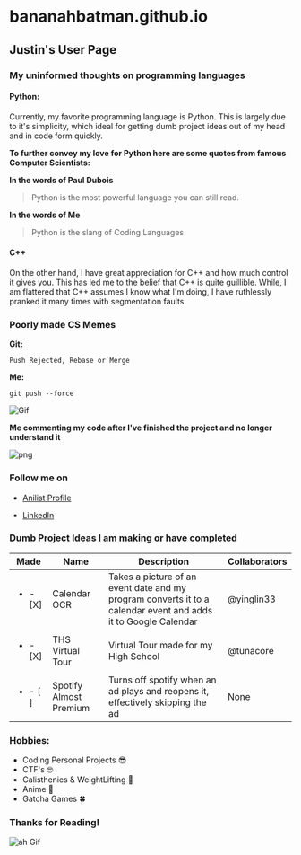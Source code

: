 # bananahbatman.github.io

## Justin's User Page

### My uninformed thoughts on programming languages

#### Python:
Currently, my favorite programming language is Python. This is largely due to it's simplicity, which ideal for getting dumb project ideas out of my head and in code form quickly. 

**To further convey my love for Python here are some quotes from famous Computer Scientists:**

**In the words of Paul Dubois**
> Python is the most powerful language you can still read.

**In the words of Me**
> Python is the slang of Coding Languages

#### C++
On the other hand, I have great appreciation for C++ and how much control it gives you. This has led me to the belief that C++ is quite guillible. While, I am flattered that C++ assumes I know what I'm doing, I have ruthlessly pranked it many times with segmentation faults.

### Poorly made CS Memes

**Git:**

``` 
Push Rejected, Rebase or Merge 
```

**Me:**

```
git push --force
```
<img src='https://i.pinimg.com/originals/8a/6a/9d/8a6a9d94f4770522eb88cadb845749d5.gif' title='Funny Gif' width='' alt='Gif' > 

**Me commenting my code after I've finished the project and no longer understand it**

<img src='https://media.tenor.com/images/19a53c90ca1417f4f74f006fc1e378c4/tenor.png' title='Funny png' width='' alt='png' >

### Follow me on

- [Anilist Profile](https://anilist.co/user/papashiroganeTV/)

- [LinkedIn](www.linkedin.com/in/justin-nguyen-ucsd)


### Dumb Project Ideas I am making or have completed
| Made  | Name | Description | Collaborators |
| --- | --- | --- | --- |
| <ul><li> - [X] </li></ul> | Calendar OCR | Takes a picture of an event date and my program converts it to a calendar event and adds it to Google Calendar | @yinglin33 |
| <ul><li> - [X] </li></ul> | THS Virtual Tour | Virtual Tour made for my High School | @tunacore |
| <ul><li> - [ ] </li></ul> | Spotify Almost Premium | Turns off spotify when an ad plays and reopens it, effectively skipping the ad | None |

### Hobbies:
- Coding Personal Projects :sunglasses:	
- CTF's :nerd_face:
- Calisthenics & WeightLifting :muscle:
- Anime :clown_face:
- Gatcha Games :four_leaf_clover:

### Thanks for Reading!

<img src= 'https://images-wixmp-ed30a86b8c4ca887773594c2.wixmp.com/f/949f6d11-fa52-4894-8185-e25e5d510790/de485mx-a03a4051-d767-4ae4-b2e8-3af5d259da69.gif?token=eyJ0eXAiOiJKV1QiLCJhbGciOiJIUzI1NiJ9.eyJzdWIiOiJ1cm46YXBwOiIsImlzcyI6InVybjphcHA6Iiwib2JqIjpbW3sicGF0aCI6IlwvZlwvOTQ5ZjZkMTEtZmE1Mi00ODk0LTgxODUtZTI1ZTVkNTEwNzkwXC9kZTQ4NW14LWEwM2E0MDUxLWQ3NjctNGFlNC1iMmU4LTNhZjVkMjU5ZGE2OS5naWYifV1dLCJhdWQiOlsidXJuOnNlcnZpY2U6ZmlsZS5kb3dubG9hZCJdfQ.mBnZyqazsvl0AJZ4GVN-_WsKCgR1KSQMPxn8eKIHsMg' title='Other Funny Gif' width='' alt='ah Gif' > 


